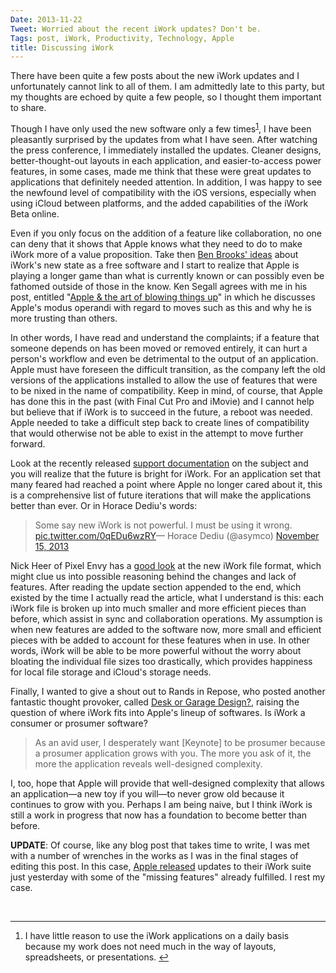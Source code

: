 ```yaml
---
Date: 2013-11-22
Tweet: Worried about the recent iWork updates? Don't be.
Tags: post, iWork, Productivity, Technology, Apple
title: Discussing iWork
---
```


There have been quite a few posts about the new iWork updates and I unfortunately cannot link to all of them. I am admittedly late to this party, but my thoughts are echoed by quite a few people, so I thought them important to share.

Though I have only used the new software only a few times<sup id="fnref:p67750958850-1"><a href="#fn:p67750958850-1" rel="footnote">1</a></sup>, I have been pleasantly surprised by the updates from what I have seen. After watching the press conference, I immediately installed the updates. Cleaner designs, better-thought-out layouts in each application, and easier-to-access power features, in some cases, made me think that these were great updates to applications that definitely needed attention. In addition, I was happy to see the newfound level of compatibility with the iOS versions, especially when using iCloud between platforms, and the added capabilities of the iWork Beta online.

Even if you only focus on the addition of a feature like collaboration, no one can deny that it shows that Apple knows what they need to do to make iWork more of a value proposition. Take then <a href="http://brooksreview.net/2013/10/software-as-a-feature/" title="Software as a Feature">Ben Brooks' ideas</a> about iWork's new state as a free software and I start to realize that Apple is playing a longer game than what is currently known or can possibly even be fathomed outside of those in the know. Ken Segall agrees with me in his post, entitled "<a href="http://kensegall.com/2013/11/apple-the-art-of-blowing-things-up/" title="Apple & the art of blowing things up - Observatory">Apple & the art of blowing things up</a>" in which he discusses Apple's modus operandi with regard to moves such as this and why he is more trusting than others.

In other words, I have read and understand the complaints; if a feature that someone depends on has been moved or removed entirely, it can hurt a person's workflow and even be detrimental to the output of an application. Apple must have foreseen the difficult transition, as the company left the old versions of the applications installed to allow the use of features that were to be nixed in the name of compatibility. Keep in mind, of course, that Apple has done this in the past (with Final Cut Pro and iMovie) and I cannot help but believe that if iWork is to succeed in the future, a reboot was needed. Apple needed to take a difficult step back to create lines of compatibility that would otherwise not be able to exist in the attempt to move further forward.

Look at the recently released <a href="http://support.apple.com/kb/HT6049" title="About the new iWork for Mac">support documentation</a> on the subject and you will realize that the future is bright for iWork. For an application set that many feared had reached a point where Apple no longer cared about it, this is a comprehensive list of future iterations that will make the applications better than ever. Or in Horace Dediu's words:

<blockquote class="twitter-tweet" lang="en">Some say new iWork is not powerful. I must be using it wrong. <a href="http://t.co/0qEDu6wzRY">pic.twitter.com/0qEDu6wzRY</a>— Horace Dediu (@asymco) <a href="https://twitter.com/asymco/statuses/401459553688383488">November 15, 2013</a></blockquote>

<script async src="//platform.twitter.com/widgets.js" charset="utf-8"></script>Nick Heer of Pixel Envy has a <a href="http://pxlnv.com/blog/exploring-the-new-iwork-for-mac-file-formats/" title="Exploring the New iWork for Mac File Formats - Pixel Envy">good look</a> at the new iWork file format, which might clue us into possible reasoning behind the changes and lack of features. After reading the update section appended to the end, which existed by the time I actually read the article, what I understand is this: each iWork file is broken up into much smaller and more efficient pieces than before, which assist in sync and collaboration operations. My assumption is when new features are added to the software now, more small and efficient pieces with be added to account for these features when in use. In other words, iWork will be able to be more powerful without the worry about bloating the individual file sizes too drastically, which provides happiness for local file storage and iCloud's storage needs.

Finally, I wanted to give a shout out to Rands in Repose, who posted another fantastic thought provoker, called <a href="http://randsinrepose.com/archives/desk-or-garage-design/" title="Desk or Garage Design? - Rands in Repose">Desk or Garage Design?</a>, raising the question of where iWork fits into Apple's lineup of softwares. Is iWork a consumer or prosumer software?

<blockquote>
  As an avid user, I desperately want [Keynote] to be prosumer because a prosumer application grows with you. The more you ask of it, the more the application reveals well-designed complexity.
</blockquote>

I, too, hope that Apple will provide that well-designed complexity that allows an application—a new toy if you will—to never grow old because it continues to grow with you. Perhaps I am being naive, but I think iWork is still a work in progress that now has a foundation to become better than before.

<strong>UPDATE</strong>: Of course, like any blog post that takes time to write, I was met with a number of wrenches in the works as I was in the final stages of editing this post. In this case, <a href="http://www.loopinsight.com/2013/11/21/apple-updates-iwork-for-os-x-and-ios/" title="Apple updates iWork for OS X and iOS - The Loop">Apple released</a> updates to their iWork suite just yesterday with some of the "missing features" already fulfilled. I rest my case.

<br/>

<div class="footnotes">
<hr>
<ol><li id="fn:p67750958850-1">
I have little reason to use the iWork applications on a daily basis because my work does not need much in the way of layouts, spreadsheets, or presentations. <a href="#fnref:p67750958850-1" rev="footnote">↩</a>
</li>

</ol></div>